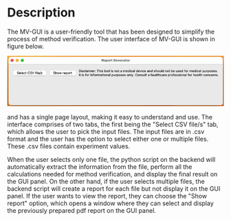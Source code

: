 # Description

The MV-GUI is a user-friendly tool that has been designed 
to simplify the process of method verification. 
The user interface of MV-GUI is shown 
in figure below.

![](/Figures/GUI_new.png)


and has a single page layout, 
making it easy to understand and use. 
The interface comprises of two tabs, 
the first being the "Select CSV file/s" tab, 
which allows the user to pick the input files. 
The input files are in .csv format and the user has 
the option to select either one or multiple files. 
These .csv files contain experiment values.

When the user selects only one file, 
the python script on the backend will automatically 
extract the information from the file, perform all 
the calculations needed for method verification, 
and display the final result on the GUI panel. 
On the other hand, if the user selects multiple files, 
the backend script will create a report for each file 
but not display it on the GUI panel. If the user wants
to view the report, they can choose the "Show report" 
option, which opens a window where they can select and 
display the previously prepared pdf report on the 
GUI panel.
